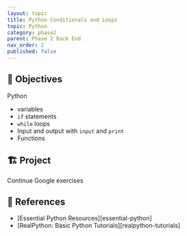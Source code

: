 ```yaml
---
layout: topic
title: Python Conditionals and Loops
topic: Python
category: phase2
parent: Phase 2 Back End
nav_order: 2
published: false
---
```


## 🎯 Objectives

Python
  - variables
  - `if` statements
  - `while` loops
  - Input and output with `input` and `print`
  - Functions

## 🏗️ Project

Continue Google exercises

## 🔖 References

- [Essential Python Resources][essential-python]
- [RealPython: Basic Python Tutorials][realpython-tutorials]
